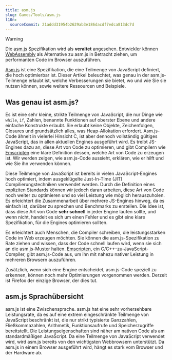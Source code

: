 ```yaml
---
title: asm.js
slug: Games/Tools/asm.js
l10n:
  sourceCommit: 21addd31954b2629ab3e186dacdf7edca813dc7d
---
```


> [!WARNING]
> Die [asm.js](http://asmjs.org/) Spezifikation wird als **veraltet** angesehen.
> Entwickler können [WebAssembly](/de/docs/WebAssembly) als Alternative zu asm.js in Betracht ziehen, um performanten Code im Browser auszuführen.

[Asm.js](http://asmjs.org/) ist eine Spezifikation, die eine Teilmenge von JavaScript definiert, die hoch optimierbar ist. Dieser Artikel beleuchtet, was genau in der asm.js-Teilmenge erlaubt ist, welche Verbesserungen sie bietet, wo und wie Sie sie nutzen können, sowie weitere Ressourcen und Beispiele.

## Was genau ist asm.js?

Es ist eine sehr kleine, strikte Teilmenge von JavaScript, die nur Dinge wie `while`, `if`, Zahlen, benannte Funktionen auf oberster Ebene und andere einfache Konstrukte erlaubt. Sie erlaubt keine Objekte, Zeichenfolgen, Closures und grundsätzlich alles, was Heap-Allokation erfordert. Asm.js-Code ähnelt in vielerlei Hinsicht C, ist aber dennoch vollständig gültiges JavaScript, das in allen aktuellen Engines ausgeführt wird. Es treibt JS-Engines dazu an, diese Art von Code zu optimieren, und gibt Compilern wie [Emscripten](https://github.com/emscripten-core/emscripten) eine klare Definition dessen, welche Art von Code zu erzeugen ist. Wir werden zeigen, wie asm.js-Code aussieht, erklären, wie er hilft und wie Sie ihn verwenden können.

Diese Teilmenge von JavaScript ist bereits in vielen JavaScript-Engines hoch optimiert, indem ausgeklügelte Just-In-Time (JIT) Compilierungstechniken verwendet werden. Durch die Definition eines expliziten Standards können wir jedoch daran arbeiten, diese Art von Code noch weiter zu optimieren und so viel Leistung wie möglich herauszuholen. Es erleichtert die Zusammenarbeit über mehrere JS-Engines hinweg, da es einfach ist, darüber zu sprechen und Benchmarks zu erstellen. Die Idee ist, dass diese Art von Code **sehr schnell** in jeder Engine laufen sollte, und wenn nicht, handelt es sich um einen Fehler und es gibt eine klare Spezifikation, für die Engines optimieren sollten.

Es erleichtert auch Menschen, die Compiler schreiben, die leistungsstarken Code im Web erzeugen möchten. Sie können die asm.js-Spezifikation zu Rate ziehen und wissen, dass der Code schnell laufen wird, wenn sie sich an die asm.js-Muster halten. [Emscripten](https://github.com/emscripten-core/emscripten), ein C/C++-zu-JavaScript-Compiler, gibt asm.js-Code aus, um ihn mit nahezu nativer Leistung in mehreren Browsern auszuführen.

Zusätzlich, wenn sich eine Engine entscheidet, asm.js-Code speziell zu erkennen, können noch mehr Optimierungen vorgenommen werden. Derzeit ist Firefox der einzige Browser, der dies tut.

## asm.js Sprachübersicht

asm.js ist eine Zwischensprache. asm.js hat eine sehr vorhersehbare Leistungsrate, da es auf eine extrem eingeschränkte Teilmenge von JavaScript beschränkt ist, die nur strikt typisierte Ganzzahlen, Fließkommazahlen, Arithmetik, Funktionsaufrufe und Speicherzugriffe bereitstellt. Die Leistungseigenschaften sind näher am nativen Code als am standardmäßigen JavaScript. Da eine Teilmenge von JavaScript verwendet wird, wird asm.js bereits von den wichtigsten Webbrowsern unterstützt. Da asm.js in einem Browser ausgeführt wird, hängt es stark vom Browser und der Hardware ab.
